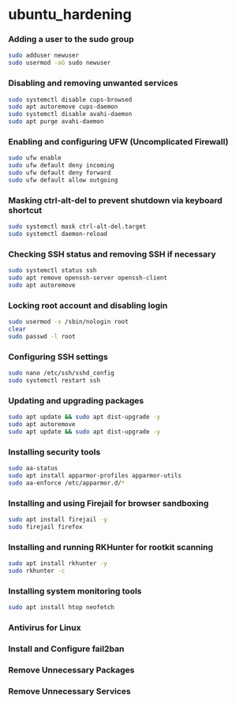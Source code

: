 # ubuntu_hardening
### Adding a user to the sudo group
```bash
sudo adduser newuser
sudo usermod -aG sudo newuser
```
### Disabling and removing unwanted services
```bash
sudo systemctl disable cups-browsed
sudo apt autoremove cups-daemon
sudo systemctl disable avahi-daemon
sudo apt purge avahi-daemon
```
### Enabling and configuring UFW (Uncomplicated Firewall)
```bash
sudo ufw enable
sudo ufw default deny incoming
sudo ufw default deny forward
sudo ufw default allow outgoing
```

### Masking ctrl-alt-del to prevent shutdown via keyboard shortcut
```bash
sudo systemctl mask ctrl-alt-del.target
sudo systemctl daemon-reload
```
### Checking SSH status and removing SSH if necessary
```bash
sudo systemctl status ssh
sudo apt remove openssh-server openssh-client
sudo apt autoremove
```
### Locking root account and disabling login
```bash
sudo usermod -s /sbin/nologin root
clear
sudo passwd -l root
```
### Configuring SSH settings
```bash
sudo nano /etc/ssh/sshd_config
sudo systemctl restart ssh
```
### Updating and upgrading packages
```bash
sudo apt update && sudo apt dist-upgrade -y
sudo apt autoremove
sudo apt update && sudo apt dist-upgrade -y
```
### Installing security tools
```bash
sudo aa-status
sudo apt install apparmor-profiles apparmor-utils
sudo aa-enforce /etc/apparmor.d/*
```
### Installing and using Firejail for browser sandboxing
```bash
sudo apt install firejail -y
sudo firejail firefox
```
### Installing and running RKHunter for rootkit scanning
```bash
sudo apt install rkhunter -y
sudo rkhunter -c
```
### Installing system monitoring tools
```bash
sudo apt install htop neofetch
```
### Antivirus for Linux
### Install and Configure fail2ban
### Remove Unnecessary Packages
### Remove Unnecessary Services






























